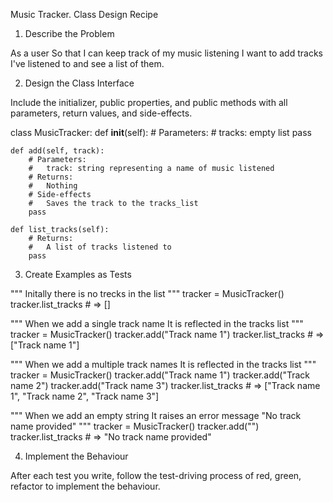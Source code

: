 
Music Tracker. Class Design Recipe


1. Describe the Problem

As a user
So that I can keep track of my music listening
I want to add tracks I've listened to and see a list of them.

2. Design the Class Interface

Include the initializer, public properties, and public methods with all parameters, return values, and side-effects.


class MusicTracker:
    def __init__(self):
        # Parameters:
        #   tracks: empty list
        pass 

    def add(self, track):
        # Parameters:
        #   track: string representing a name of music listened
        # Returns:
        #   Nothing
        # Side-effects
        #   Saves the track to the tracks_list
        pass 

    def list_tracks(self):
        # Returns:
        #   A list of tracks listened to     
        pass 

3. Create Examples as Tests

"""
Initally there is no trecks in the list
"""
tracker = MusicTracker()
tracker.list_tracks # => []

"""
When we add a single track name
It is reflected in the tracks list
"""
tracker = MusicTracker()
tracker.add("Track name 1")
tracker.list_tracks # => ["Track name 1"]

"""
When we add a multiple track names
It is reflected in the tracks list
"""
tracker = MusicTracker()
tracker.add("Track name 1")
tracker.add("Track name 2")
tracker.add("Track name 3")
tracker.list_tracks # => ["Track name 1", "Track name 2", "Track name 3"]

"""
When we add an empty string
It raises an error message "No track name provided"
"""
tracker = MusicTracker()
tracker.add("")
tracker.list_tracks # => "No track name provided"


4. Implement the Behaviour

After each test you write, follow the test-driving process of red, green, refactor to implement the behaviour.
